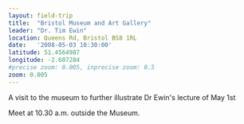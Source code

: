 ```yaml
---
layout: field-trip
title:  "Bristol Museum and Art Gallery"
leader: "Dr. Tim Ewin"
location: Queens Rd, Bristol BS8 1RL
date:   '2008-05-03 10:30:00'
latitude: 51.4564987
longitude: -2.607284
#precise zoom: 0.005, inprecise zoom: 0.5
zoom: 0.005
---
```

A visit to the museum to further illustrate Dr Ewin's lecture of May 1st

Meet at 10.30 a.m. outside the Museum.
